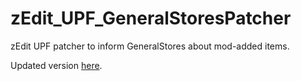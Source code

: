 # zEdit_UPF_GeneralStoresPatcher
zEdit UPF patcher to inform GeneralStores about mod-added items.

Updated version [here](https://github.com/mrudat/GeneralStoresIngredientsPatcher).
